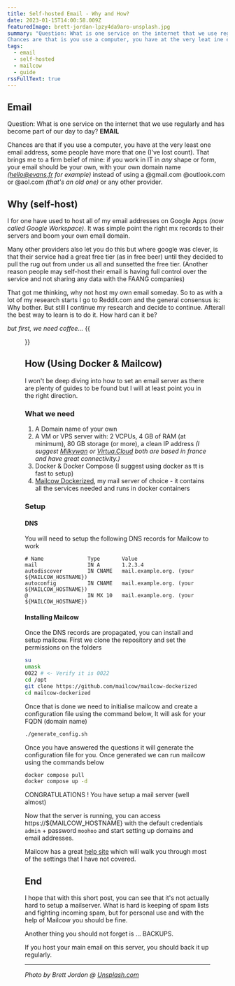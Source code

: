 ```yaml
---
title: Self-hosted Email - Why and How?
date: 2023-01-15T14:00:58.009Z
featuredImage: brett-jordan-lpzy4da9aro-unsplash.jpg
summary: "Question: What is one service on the internet that we use regularly and has become part of our day to day? **EMAIL** - 
Chances are that is you use a computer, you have at the very leat ine email address, some people have more that one (I've lost count of how many I have). Why should you have your own?"
tags:
  - email
  - self-hosted
  - mailcow
  - guide
rssFullText: true
---
```

## Email
Question: What is one service on the internet that we use regularly and has become part of our day to day? **EMAIL**

Chances are that if you use a computer, you have at the very least one email address, some people have more that one (I've lost count). That brings me to a firm belief of mine: if you work in IT in _any_ shape or form, your email should be your own, with your own domain name _(hello@evans.fr for example)_ instead of using a @gmail.com @outlook.com or @aol.com _(that's an old one)_ or any other provider.

## Why (self-host)
I for one have used to host all of my email addresses on Google Apps _(now called Google Workspace)_. It was simple point the right mx records to their servers and boom your own email domain.

Many other providers also let you do this but where google was clever, is that their service had a great free tier (as in free beer) until they decided to pull the rug out from under us all and sunsetted the free tier. (Another reason people may self-host their email is having full control over the service and not sharing any data with the FAANG companies)

That got me thinking, why not host my own email someday. So to as with a lot of my research starts I go to Reddit.com and the general consensus is: Why bother. But still I continue my research and decide to continue. Afterall the best way to learn is to do it. How hard can it be?

_but first, we need coffee..._
{{<figure src="/img/bbt-first-coffee.gif">}}

## How (Using Docker & Mailcow)

I won't be deep diving into how to set an email server as there are plenty of guides to be found but I will at least point you in the right direction.

### What we need

1. A Domain name of your own
2. A VM or VPS server with: 2 VCPUs, 4 GB of RAM (at minimum), 80 GB storage (or more), a clean IP address _(I suggest [Milkywan](https://milkywan.fr/) or [Virtua.Cloud](https://www.virtua.cloud/) both are based in france and have great connectivity.)_
3. Docker & Docker Compose (I suggest using docker as tt is fast to setup)
4. [Mailcow Dockerized](https://mailcow.email/), my mail server of choice - it contains all the services needed and runs in docker containers

### Setup
#### DNS
You will need to setup the following DNS records for Mailcow to work
```
# Name              Type       Value
mail                IN A       1.2.3.4
autodiscover        IN CNAME   mail.example.org. (your ${MAILCOW_HOSTNAME})
autoconfig          IN CNAME   mail.example.org. (your ${MAILCOW_HOSTNAME})
@                   IN MX 10   mail.example.org. (your ${MAILCOW_HOSTNAME})
```
#### Installing Mailcow

Once the DNS records are propagated, you can install and setup mailcow.
First we clone the repository and set the permissions on the folders
```bash
su
umask
0022 # <- Verify it is 0022
cd /opt
git clone https://github.com/mailcow/mailcow-dockerized
cd mailcow-dockerized
```
Once that is done we need to initialise mailcow and create a configuration file using the command below, It will ask for your FQDN (domain name)
```bash
./generate_config.sh
```
Once you have answered the questions it will generate the configuration file for you. Once generated we can run mailcow using the commands below
```bash
docker compose pull
docker compose up -d
```
CONGRATULATIONS ! You have setup a mail server (well almost)

Now that the server is running, you can access https://${MAILCOW_HOSTNAME} with the default credentials ```admin``` + password ```moohoo``` and start setting up domains and email addresses.

Mailcow has a great [help site](https://docs.mailcow.email/post_installation/firststeps-ssl/) which will walk you through most of the settings that I have not covered.

## End
I hope that with this short post, you can see that it's not actually hard to setup a mailserver. What is hard is keeping of spam lists and fighting incoming spam, but for personal use and with the help of Mailcow you should be fine.

Another thing you should not forget is ... BACKUPS. 

If you host your main email on this server, you should back it up regularly.

---
_Photo by Brett Jordon @ [Unsplash.com](https://unsplash.com/@brett_jordan?utm_source=unsplash&utm_medium=referral&utm_content=creditCopyText)_